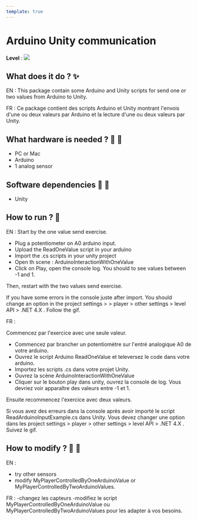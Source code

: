 ```yaml
---
template: true
---
```


# Arduino Unity communication

**Level** : ![](https://img.shields.io/badge/Level-Beginner-brightgreen)

## What does it do ? ✨

EN : This package contain some Arduino and Unity scripts for send one or two values from Arduino to Unity.

FR : Ce package contient des scripts Arduino et Unity montrant l'envois d'une ou deux valeurs par Arduino et la lecture d'une ou deux valeurs par Unity.

## What hardware is needed ? 💾 🔌

- PC or Mac
- Arduino
- 1 analog sensor

## Software dependencies 🌈 📂

- Unity

## How to run ? 🚀

EN :
Start by the one value send exercise.

- Plug a potentiometer on A0 arduino input.
- Upload the ReadOneValue script in your arduino
- Import the .cs scripts in your unity project
- Open th scene : ArduinoInteractionWithOneValue
- Click on Play, open the console log. You should to see values between -1 and 1.

Then, restart with the two values send exercise.

If you have some errors in the console juste after import. You should change an option in the project settings > > player > other settings > level API > .NET 4.X . Follow the gif.

FR :

Commencez par l'exercice avec une seule valeur.

- Commencez par brancher un potentiomètre sur l'entré analogique A0 de votre arduino.
- Ouvrez le script Arduino ReadOneValue et televersez le code dans votre arduino.
- Importez les scripts .cs dans votre projet Unity.
- Ouvrez la scène ArduinoInteractionWithOneValue
- Cliquer sur le bouton play dans unity, ouvrez la console de log. Vous devriez voir apparaître des valeurs entre -1 et 1.

Ensuite recommencez l'exercice avec deux valeurs.

Si vous avez des erreurs dans la console après avoir importé le script ReadArduinoInputExample.cs dans Unity. Vous devez changer une option dans les project settings > player > other settings > level API > .NET 4.X . Suivez le gif.

## How to modify ? 🔩 🔨

EN :

- try other sensors
- modify MyPlayerControlledByOneArduinoValue or MyPlayerControlledByTwoArduinoValues.

FR :
-changez les capteurs
-modifiez le script MyPlayerControlledByOneArduinoValue ou MyPlayerControlledByTwoArduinoValues pour les adapter à vos besoins.
